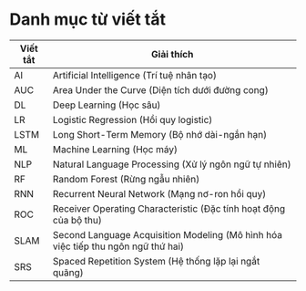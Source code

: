 # Danh mục từ viết tắt

| Viết tắt | Giải thích                                                                        |
| -------- | --------------------------------------------------------------------------------- |
| AI       | Artificial Intelligence (Trí tuệ nhân tạo)                                        |
| AUC      | Area Under the Curve (Diện tích dưới đường cong)                                  |
| DL       | Deep Learning (Học sâu)                                                           |
| LR       | Logistic Regression (Hồi quy logistic)                                            |
| LSTM     | Long Short-Term Memory (Bộ nhớ dài-ngắn hạn)                                      |
| ML       | Machine Learning (Học máy)                                                        |
| NLP      | Natural Language Processing (Xử lý ngôn ngữ tự nhiên)                             |
| RF       | Random Forest (Rừng ngẫu nhiên)                                                   |
| RNN      | Recurrent Neural Network (Mạng nơ-ron hồi quy)                                    |
| ROC      | Receiver Operating Characteristic (Đặc tính hoạt động của bộ thu)                 |
| SLAM     | Second Language Acquisition Modeling (Mô hình hóa việc tiếp thu ngôn ngữ thứ hai) |
| SRS      | Spaced Repetition System (Hệ thống lặp lại ngắt quãng)                            |
